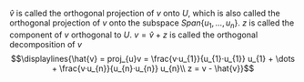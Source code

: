 $\hat{v}$ is called the orthogonal projection of $v$ onto $U$, which is also called the orthogonal projection of $v$ onto the subspace $Span\{u_{1}, \dots, u_{n}\}$.
$z$ is called the component of $v$ orthogonal to $U$.
$v = \hat{v} + z$ is called the orthogonal decomposition of $v$
$$\displaylines{\hat{v} = proj_{u}v = \frac{v·u_{1}}{u_{1}·u_{1}} u_{1} + \dots + \frac{v·u_{n}}{u_{n}·u_{n}} u_{n}\\
z = v - \hat{v}}$$
